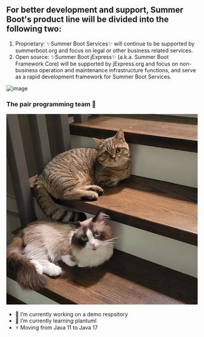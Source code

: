 ## For better  development and support, Summer Boot's product line will be divided into the following two:
1. Proprietary: ✨Summer Boot Services✨ will continue to be supported by summerboot.org and focus on legal or other business related services.
2. Open source: ✨Summer Boot jExpress✨ (a.k.a. Summer Boot Framework Core) will be supported by jExpress.org and focus on non-business operation and maintenance infrastructure functions, and serve as a rapid development framework for Summer Boot Services.

![image](https://github.com/SummerBootFramework/jExpress/blob/main/SummerBootOverview.png)

### The pair programming team 👋
![image](wangcaifugui.jpg)

<!--
**SummerBootFramework/SummerBootFramework** is a ✨ _special_ ✨ repository because its `README.md` (this file) appears on your GitHub profile.

Here are some ideas to get you started:

- 🔭 I’m currently working on ...
- 🌱 I’m currently learning ...
- 👯 I’m looking to collaborate on ...
- 🤔 I’m looking for help with ...
- 💬 Ask me about ...
- 📫 How to reach me: ...
- 😄 Pronouns: ...
- ⚡ Fun fact: ...
-->

- 🔭 I’m currently working on a demo respsitory
- 🌱 I’m currently learning plantuml
- ⚡ Moving from Java 11 to Java 17
